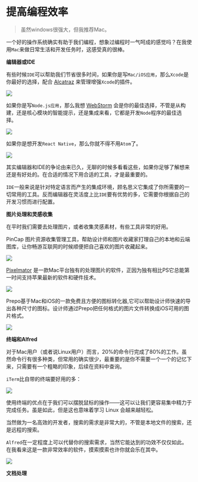 # 提高编程效率

> 虽然windows很强大，但我推荐Mac。

一个好的操作系统确实有助于我们编程，想象过编程时一气呵成的感觉吗？在我使用`Mac`来做日常生活和开发任务时，这感受真的很棒。

**编辑器或IDE**

有些时候`IDE`可以帮助我们节省很多时间，如果你是写`Mac/iOS应用`，那么`Xcode`是你最好的选择，配合 [Alcatraz](https://github.com/alcatraz/Alcatraz) 来管理增强`Xcode`的插件。

![](xcode.png)

如果你是写`Node.js应用`，那么我想 [WebStorm](https://www.jetbrains.com/webstorm/) 会是你的最佳选择，不管是从构建，还是核心模块的智能提示，还是集成来看，它都是开发`Node`程序的最佳选择。

![](webstorm.png)

如果你是想开发`React Native`，那么你就不得不用`Atom`了。

![](promo-rn-debugging.png)

其实编辑器和IDE的争论由来已久，无聊的时候多看看这些，如果你足够了解想来还是有好处的。在合适的情况下用合适的工具，才是最重要的。

`IDE`一般来说是针对特定语言而产生的集成环境，顾名思义它集成了你所需要的一切常用的工具。反而编辑器在灵活度上比`IDE`要有优势的多，它需要你根据自己的开发习惯而进行配置。

**图片处理和灵感收集**

在平时我们需要去处理图片，或者收集灵感素材，有些工具非常的好用。

PinCap 图片资源收集管理工具，帮助设计师和图片收藏家打理自己的本地和云端图库，让你畅游互联网的时候顺便把自己喜欢的图片收藏起来。

![](pinCap.png)

[Pixelmator](http://www.pixelmator.com/mac/) 是一款Mac平台独有的处理图片的软件，正因为独有相比PS它总能第一时间支持苹果最新的软件和硬件技术。

![](pixelmator.png)

Prepo基于Mac和iOS的一款免费且方便的图标转化器,它可以帮助设计师快速的导出各种尺寸的图标。设计师通过Prepo把任何格式的图片文件转换成iOS可用的图片格式。

![](prepo.png)

**终端和Alfred**

对于Mac用户（或者说Linux用户）而言，20%的命令行完成了80%的工作。虽然命令行有很多种类，但常用的确实很少，最重要的是你不需要一个一个的记忆下来，只需要有一个粗略的印象，后续在资料中查询。

`iTerm`比自带的终端要好用的多：

![](iterm.png)

使用终端的优点在于我们可以摆脱鼠标的操作——这可以让我们更容易集中精力于完成任务。虽是如此，但是这也意味着学习 Linux 会越来越轻松。

当然做为一名高效的开发者，搜索的需求是非常大的，不管是本地文件的搜索，还是远程的搜索。

`Alfred`在一定程度上可以代替你的搜索需求，当然它能达到的功效不仅仅如此。在我看来这是一款非常效率的软件，摸索摸索也许你就会乐在其中。

![](alfred.png)

**文档处理**

